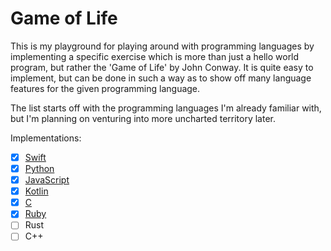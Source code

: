 # Game of Life

This is my playground for playing around with programming languages by implementing a specific exercise which is more than just a hello world program, but rather the 'Game of Life' by John Conway. It is quite easy to implement, but can be done in such a way as to show off many language features for the given programming language.

The list starts off with the programming languages I'm already familiar with, but I'm planning on venturing into more uncharted territory later.

Implementations:

- [x] [Swift](SwiftGameOfLife/)
- [x] [Python](PythonGameOfLife/)
- [x] [JavaScript](JavaScriptGameOfLife/)
- [x] [Kotlin](KotlinGameOfLife/)
- [x] [C](CGameOfLife/)
- [x] [Ruby](RubyGameOfLife/)
- [ ] Rust
- [ ] C++
